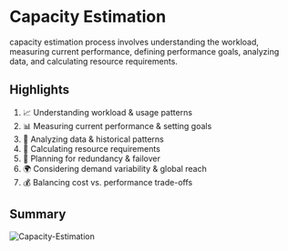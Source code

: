 # Capacity Estimation
capacity estimation process involves understanding the workload, measuring current performance, defining performance goals, analyzing data, and calculating resource requirements.

## Highlights
   
1. 📈 Understanding workload & usage patterns
2. 📊 Measuring current performance & setting goals
3. 📝 Analyzing data & historical patterns
4. 🔢 Calculating resource requirements
5. 🔄 Planning for redundancy & failover
6. 🌍 Considering demand variability & global reach
7. 💰 Balancing cost vs. performance trade-offs

## Summary
![Capacity-Estimation](capacity-estimation.png)